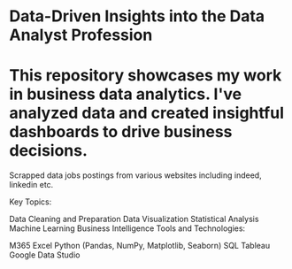 # Data-Driven Insights into the Data Analyst Profession

# This repository showcases my work in business data analytics. I've analyzed data and created insightful dashboards to drive business decisions.

Scrapped data jobs postings from various websites including indeed, linkedin etc.

Key Topics:

Data Cleaning and Preparation
Data Visualization
Statistical Analysis
Machine Learning
Business Intelligence
Tools and Technologies:

M365 Excel
Python (Pandas, NumPy, Matplotlib, Seaborn)
SQL
Tableau
Google Data Studio
